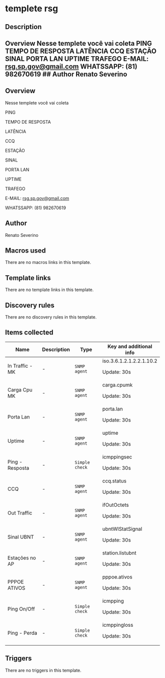 # templete rsg

## Description

## Overview Nesse templete você vai coleta PING TEMPO DE RESPOSTA LATÊNCIA CCQ ESTAÇÃO SINAL PORTA LAN UPTIME TRAFEGO E-MAIL: [rsg.sp.gov@gmail.com](mailto:rsg.sp.gov@gmail.com) WHATSSAPP: (81) 982670619 ## Author Renato Severino 

## Overview

 Nesse templete você vai coleta 


PING


TEMPO DE RESPOSTA


LATÊNCIA


CCQ


ESTAÇÃO


SINAL


PORTA LAN


UPTIME


TRAFEGO


 


 


E-MAIL: [rsg.sp.gov@gmail.com](mailto:rsg.sp.gov@gmail.com)


WHATSSAPP: (81) 982670619



## Author

Renato Severino

## Macros used

There are no macros links in this template.

## Template links

There are no template links in this template.

## Discovery rules

There are no discovery rules in this template.

## Items collected

|Name|Description|Type|Key and additional info|
|----|-----------|----|----|
|In Traffic -MK|<p>-</p>|`SNMP agent`|iso.3.6.1.2.1.2.2.1.10.2<p>Update: 30s</p>|
|Carga Cpu MK|<p>-</p>|`SNMP agent`|carga.cpumk<p>Update: 30s</p>|
|Porta Lan|<p>-</p>|`SNMP agent`|porta.lan<p>Update: 30s</p>|
|Uptime|<p>-</p>|`SNMP agent`|uptime<p>Update: 30s</p>|
|Ping - Resposta|<p>-</p>|`Simple check`|icmppingsec<p>Update: 30s</p>|
|CCQ|<p>-</p>|`SNMP agent`|ccq.status<p>Update: 30s</p>|
|Out Traffic|<p>-</p>|`SNMP agent`|ifOutOctets<p>Update: 30s</p>|
|Sinal UBNT|<p>-</p>|`SNMP agent`|ubntWlStatSignal<p>Update: 30s</p>|
|Estações no AP|<p>-</p>|`SNMP agent`|station.listubnt<p>Update: 30s</p>|
|PPPOE ATIVOS|<p>-</p>|`SNMP agent`|pppoe.ativos<p>Update: 30s</p>|
|Ping On/Off|<p>-</p>|`Simple check`|icmpping<p>Update: 30s</p>|
|Ping - Perda|<p>-</p>|`Simple check`|icmppingloss<p>Update: 30s</p>|
## Triggers

There are no triggers in this template.

